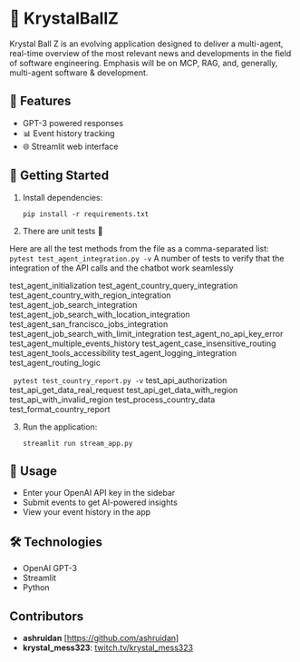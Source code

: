 # 🔮 KrystalBallZ

Krystal Ball Z is an evolving application designed to deliver a multi-agent, real-time overview of the most relevant news and developments in the field of software engineering.
Emphasis will be on MCP, RAG, and, generally, multi-agent software & development. 

## 🤖 Features
- GPT-3 powered responses
- 📊 Event history tracking
- 🌐 Streamlit web interface

## 🚀 Getting Started
1. Install dependencies:
   ```
   pip install -r requirements.txt
   ```

2. There are unit tests 🥳

Here are all the test methods from the file as a comma-separated list:
```  pytest test_agent_integration.py -v ```
A number of tests to verify that the integration of the API calls and the chatbot work seamlessly

test_agent_initialization
test_agent_country_query_integration
test_agent_country_with_region_integration
test_agent_job_search_integration
test_agent_job_search_with_location_integration
test_agent_san_francisco_jobs_integration
test_agent_job_search_with_limit_integration
test_agent_no_api_key_error
test_agent_multiple_events_history
test_agent_case_insensitive_routing
test_agent_tools_accessibility
test_agent_logging_integration
test_agent_routing_logic


```  pytest test_country_report.py -v ``` 
test_api_authorization
test_api_get_data_real_request
test_api_get_data_with_region
test_api_with_invalid_region
test_process_country_data
test_format_country_report

3. Run the application:
   ```
   streamlit run stream_app.py
   ```

## 🔑 Usage
- Enter your OpenAI API key in the sidebar
- Submit events to get AI-powered insights
- View your event history in the app

## 🛠️ Technologies
- OpenAI GPT-3
- Streamlit
- Python

## Contributors 
- **ashruidan** [https://github.com/ashruidan]
- **krystal_mess323**: [twitch.tv/krystal_mess323](https://www.twitch.tv/krystal_mess323)
